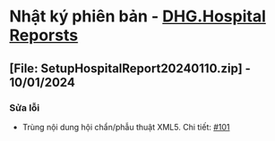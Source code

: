 # Nhật ký phiên bản - [DHG.Hospital Reporsts](https://gofile.me/78TQg/9ZlS3PeMl)

## [File: SetupHospitalReport20240110.zip] - 10/01/2024

### Sửa lỗi
- Trùng nội dung hội chẩn/phẫu thuật XML5. Chi tiết: [#101](https://github.com/dh-hos/dhg.hospitalreports/issues/101)
